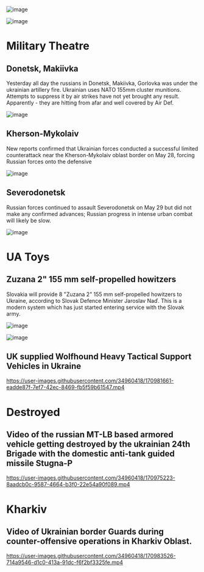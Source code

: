 ![image](https://user-images.githubusercontent.com/34960418/170981927-3670fcd4-730d-4365-9517-55a2aeddc904.png)

![image](https://user-images.githubusercontent.com/34960418/170984901-3567c3d0-6423-4656-ae83-08263b00c8f9.png)


# Military Theatre

## Donetsk, Makiivka

Yesterday all day the russians in Donetsk, Makiivka, Gorlovka was under the ukrainian artillery fire. Ukrainian uses NATO 155mm cluster munitions. Attempts to suppress it by air strikes have not yet brought any result. Apparently - they are hitting from afar and well covered by Air Def.

![image](https://user-images.githubusercontent.com/34960418/170982283-e7ea6353-a10c-4118-8313-b36c166e222f.png)


## Kherson-Mykolaiv

New reports confirmed that Ukrainian forces conducted a successful limited counterattack near the Kherson-Mykolaiv oblast border on May 28, forcing Russian forces onto the defensive

![image](https://user-images.githubusercontent.com/34960418/170984543-89dda5f6-1dca-48c2-bdd3-34ec2825eae9.png)


## Severodonetsk

Russian forces continued to assault Severodonetsk on May 29 but did not make any confirmed advances; Russian progress in intense urban combat will likely be slow.

![image](https://user-images.githubusercontent.com/34960418/170985019-aa6ebb54-cd2c-4b60-a819-4497fa3df7cb.png)



# UA Toys

## Zuzana 2" 155 mm self-propelled howitzers

Slovakia will provide 8 "Zuzana 2" 155 mm self-propelled howitzers to Ukraine, according to Slovak Defence Minister Jaroslav Naď. This is a modern system which has just started entering service with the Slovak army.

![image](https://user-images.githubusercontent.com/34960418/170974180-805a1b42-d323-4bf4-9182-95023971cfca.png)

![image](https://user-images.githubusercontent.com/34960418/170974106-2a86a634-4324-4ed2-892f-f308b9711280.png)


## UK supplied Wolfhound Heavy Tactical Support Vehicles in Ukraine

https://user-images.githubusercontent.com/34960418/170981661-eadde87f-7ef7-42ec-8469-fb5f59b61547.mp4


# Destroyed

## Video of the russian MT-LB based armored vehicle getting destroyed by the ukrainian 24th Brigade with the domestic anti-tank guided missile Stugna-P

https://user-images.githubusercontent.com/34960418/170975223-8aadcb0c-9587-4664-b3f0-22e54a90f089.mp4


# Kharkiv

## Video of Ukrainian border Guards during counter-offensive operations in Kharkiv Oblast.

https://user-images.githubusercontent.com/34960418/170983526-714a9546-d1c0-413a-91dc-f6f2bf3325fe.mp4










